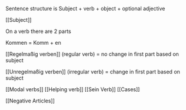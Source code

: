 Sentence structure is Subject + verb + object + optional adjective

[[Subject]]

On a verb there are 2 parts

Kommen = Komm + en

[[Regelmaßig verben]] (regular verb) = no change in first part based on subject

[[Unregelmaßig verben]] (irregular verb) = change in first part based on subject

[[Modal verbs]]
[[Helping verb]]
[[Sein Verb]]
[[Cases]]

[[Negative Articles]]